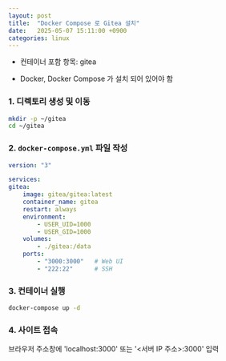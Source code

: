 ```yaml
---
layout: post
title:  "Docker Compose 로 Gitea 설치"
date:   2025-05-07 15:11:00 +0900
categories: linux
---
```

- 컨테이너 포함 항목: gitea

- Docker, Docker Compose 가 설치 되어 있어야 함

### 1. 디렉토리 생성 및 이동

```bash
mkdir -p ~/gitea
cd ~/gitea
```

### 2. `docker-compose.yml` 파일 작성

```yaml
version: "3"

services:
gitea:
    image: gitea/gitea:latest
    container_name: gitea
    restart: always
    environment:
        - USER_UID=1000
        - USER_GID=1000
    volumes:
        - ./gitea:/data
    ports:
        - "3000:3000"   # Web UI
        - "222:22"      # SSH
```

### 3. 컨테이너 실행

```bash
docker-compose up -d
```

### 4. 사이트 접속

브라우저 주소창에 'localhost:3000' 또는 '<서버 IP 주소>:3000' 입력